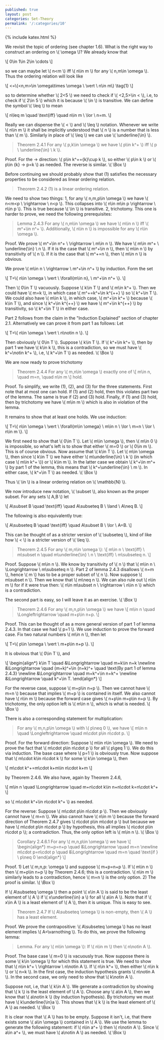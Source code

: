 ```yaml
---
published: true
layout: post
categories: Set-Theory
permalink: '/:categories/10'
---
```

{% include katex.html %}

We revisit the topic of ordering (see chapter 1.6). What is the right way to construct an ordering on \\( \omega \\)? We already know that

\\[ 0\in 1\in 2\in \cdots \\]

so we can maybe let \\( n<m \\) iff \\( n\in m \\) for any \\( n,m\in \omega \\). Thus the ordering relation will look like

\\[ <=\\{<n,m>\in \omega\times \omega \ \vert \ n\in m\\} \tag{1} \\]

so to determine whether \\( 2<5 \\) we need to check if \\( <2,5>\in < \\), i.e, to check if \\( 2\in 5 \\) which it is because \\( \in \\) is transitive. We can define the symbol \\( \leq \\) to mean

\\[ n\leq m \quad \text{iff} \quad n\in m \ \lor \ n=m. \\]

Really we can dispense the \\( < \\) and \\( \leq \\) notation. Whenever we write \\( n\in m \\) it shall be implicitly understood that \\( n \\) is a number that is less than \\( m \\). Similarly in place of \\( \leq \\) we can use \\( \underline{\in} \\).

> Theorem 2.4.1 For any \\( p,k\in \omega \\) we have \\( p\in k^+ \\) iff \\( p \ \underline{\in} \ k \\).

Proof. For the -> direction: \\( p\in k^+=\{k\}\cup k \\), so either \\( p\in k \\) or \\( p\in \{k\} -> p=k \\) as needed. The reverse is similar. \\( \Box \\)

Before continuing we should probably show that (1) satisfies the necessary properties to be considered as linear ordering relation.

> Theorem 2.4.2 (1) is a linear ordering relation.

We need to show two things: 1, for any \\( n,m,p\in \omega \\) we have \\( n<m<p \ \rightarrow \ n<p \\). This collapses into \\( n\in m\in p \rightarrow \ n\in p \\). This is true because \\( \in \\) is transitive. 2, trichotomy. This one is harder to prove, we need the following prerequisites:

> Lemma 2.4.3 For any \\( n,m\in \omega \\) we have \\( m\in n \\) iff \\( m^+\in n^+ \\). Additionally, \\( n\in n \\) is impossible for any \\( n\in \omega \\).

Proof. We prove \\( m^+\in n^+ \ \rightarrow \ m\in n \\). We have \\( m\in m^+ \ \underline{\in} \ n \\). If it is the case that \\( m^+\in n \\), then \\( m\in n \\) by transitivity of \\( n \\). If it is the case that \\( m^+=n \\), then \\( m\in n \\) is obvious.

We prove \\( m\in n \ \rightarrow \ m^+\in n^+ \\) by induction. Form the set

\\[ T=\\{ n\in \omega \ \vert \ \forall{m\in n}, \  m^+\in n^+ \\}. \\]

Then \\( 0\in T \\) vacuously. Suppose \\( k\in T \\) and \\( m\in k^+ \\). Then we could have \\( m=k \\), in which case \\( m^+=k^+\in k^{++} \\) so \\( k^+\in T \\). We could also have \\( m\in k \\), in which case, \\( m^+\in k^+ \\) because \\( k\in T \\), and since \\( k^+\in k^{++} \\) we have \\( m^+\in k^{++} \\) by transitivity, so \\( k^+\in T \\) in either case.

Part 2 follows from the claim in the "Induction Explained" section of chapter 2.1. Alternatively we can prove it from part 1 as follows: Let

\\[ T=\\{ n\in \omega \ \vert \ n\notin n \\}. \\]

Then obviously \\( 0\in T \\). Suppose \\( k\in T \\). If \\( k^+\in k^+ \\), then by part 1 we have \\( k\in k \\), this is a contradiction, so we must have \\( k^+\notin k^+ \\), i.e, \\( k^+\in T \\) as needed. \\( \Box \\)

We are now ready to prove trichotomy

> Theorem 2.4.4 For any \\( m,n\in \omega \\) exactly one of
\\[ m\in n, \quad m=n, \quad n\in m \\]
hold.

Proof. To simplify, we write (1), (2), and (3) for the three statements. First note that at most one can hold. If (1) and (2) hold, then this violates part two of the lemma. The same is true if (2) and (3) hold. Finally, if (1) and (3) hold, then by trichotomy we have \\( m\in m \\) which is also in violation of the lemma.

It remains to show that at least one holds. We use induction:

\\[ T=\\{ n\in \omega \ \vert \ \forall{m\in \omega} \ m\in n \ \lor \ m=n \ \lor \ n\in m \\}. \\]

We first need to show that \\( 0\in T \\). Let \\( m\in \omega \\), then \\( m\in 0 \\) is impossible, so what's left is to show that either \\( m=0 \\) or \\( 0\in m \\). This is of course obvious. Now assume that \\( k\in T \\). Let \\( m\in \omega \\), then since \\( k\in T \\) we have either \\( m\underline{\in} \ k \\) (in which case \\( m\in k^+ \\)) or \\( k\in m \\). In the latter case we obtain \\( k^+\in m^+ \\) by part 1 of the lemma, this means that \\( k^+\underline{\in} \ m \\). In either case, \\( k^+\in T \\) as needed. \\( \Box \\)

Thus \\( \in \\) is a linear ordering relation on \\( \mathbb{N} \\).

We now introduce new notation, \\( \subset \\), also known as the proper subset. For any sets \\( A,B \\) let

\\[ A\subset B \quad \text{iff} \quad A\subseteq B \ \land \ A\neq B. \\]

The following is also equivalently true:

\\[ A\subseteq B \quad \text{iff} \quad A\subset B \ \lor \ A=B. \\]

This can be thought of as a stricter version of \\( \subseteq \\), kind of like how \\( < \\) is a stricter version of \\( \leq \\). 

> Theorem 2.4.5 For any \\( m,n\in \omega \\):
\\[ m\in n \ \text{iff} \ m\subset n \quad m\underline{\in} \ n \ \text{iff} \ m\subseteq n. \\]

Proof. Suppose \\( m\in n \\). We know by transitivity of \\( n \\) that \\( m\in n \ \Longrightarrow \ m\subseteq n \\). Part 2 of lemma 2.4.3 disallows \\( n=m \\), hence \\( m \\) has to be a proper subset of \\( n \\). Now suppose \\( m\subset n \\). Then we know that \\( m\neq n \\). We can also rule out \\( n\in m \\) for if it were true then: \\( n\in m\subset n \ \rightarrow \ n\in n \\) which is a contradiction.

The second part is easy, so I will leave it as an exercise. \\( \Box \\)

> Theorem 2.4.6 For any \\( m,n,p\in \omega \\) we have
\\[ m\in n \quad \Longleftrightarrow \quad m+p\in n+p. \\]

Proof. This can be thought of as a more general version of part 1 of lemma 2.4.3. In that case we had \\( p=1 \\). We use induction to prove the forward case. Fix two natural numbers \\( m\in n \\), then let

\\[ T=\\{ p\in \omega \ \vert \ m+p\in n+p \\}. \\]

It is obvious that \\( 0\in T \\), and

\\[ \begin{align\*} k\in T \quad &\Longrightarrow \quad m+k\in n+k \newline &\Longrightarrow \quad (m+k)^+\in (n+k)^+ \quad \text{By part 1 of lemma 2.4.3} \newline &\Longrightarrow \quad m+k^+\in n+k^+ \newline &\Longrightarrow \quad k^+\in T. \end{align\*} \\]

For the reverse case, suppose \\( m+p\in n+p \\). Then we cannot have \\( m=n \\) because that implies \\( m+p \\) is contained in itself. We also cannot have \\( n\in m \\) because the forward case gives \\( n+p\in m+p\in n+p \\). By trichotomy, the only option left is \\( m\in n \\), which is what is needed. \\( \Box \\)

There is also a corresponding statement for multiplication:

> For any \\( m,n,p\in \omega \\) with \\( p\neq 0 \\), we have
\\[ m\in n \quad \Longleftrightarrow \quad m\cdot p\in n\cdot p. \\]

Proof. For the forward direction: Suppose \\( m\in n\in \omega \\). We need to prove the fact that \\( m\cdot p\in n\cdot p \\) for all \\( p\geq 1 \\). We do this via induction. The base case where \\( p=1 \\) is obviously true. Now suppose that \\( m\cdot k\in n\cdot k \\) for some \\( k\in \omega \\), then

\\[ m\cdot k^+=m\cdot k+m\in n\cdot k+m \\]

by Theorem 2.4.6. We also have, again by Theorem 2.4.6,

\\[ m\in n \quad \Longrightarrow \quad m+n\cdot k\in n+n\cdot k=n\cdot k^+ \\]

so \\( m\cdot k^+\in n\cdot k^+ \\) as needed.

For the reverse: Suppose \\( m\cdot p\in n\cdot p \\). Then we obviously cannot have \\( m=n \\). We also cannot have \\( n\in m \\) because the forward direction of Theorem 2.4.7 gives \\( n\cdot p\in m\cdot p \\) but because we have \\( m\cdot p\in n\cdot p \\) by hypothesis, this all implies \\( n\cdot p\in n\cdot p \\); a contradiction. Thus, the only option left is \\( m\in n \\). \\( \Box \\)

> Corollary 2.4.6.1 For any \\( m,n,p\in \omega \\) we have
\\[ \begin{align\*} m+p=n+p \quad &\Longrightarrow \quad m=n \newline m\cdot p=n\cdot p \quad &\Longrightarrow \quad m=n \quad \text{if } \ p\neq 0 \end{align\*} \\]

Proof. 1) Let \\( m,n,p: \omega \\) and suppose \\( m+p=n+p \\). If \\( m\in n \\) then \\( m+p\in n+p \\) by Theorem 2.4.6; this is a contradiction. \\( n\in m \\) similarly leads to a contradiction, hence \\( m=n \\) is the only option. 2) The proof is similar. \\( \Box \\)

If \\( A\subseteq \omega \\) then a point \\( x\in A \\) is said to be the least element of \\( A \\) if \\( x\underline{\in} a \\) for all \\( a\in A \\). Note that if \\( x\in A \\) is a least element of \\( A \\), then it is unique. This is easy to see.

> Theorem 2.4.7 If \\( A\subseteq \omega \\) is non-empty, then \\( A \\) has a least element.

Proof. We prove the contrapositive: \\( A\subseteq \omega \\) has no least element implies \\( A=\varnothing \\). To do this, we prove the following lemma:

> Lemma. For any \\( m\in \omega \\): If \\( n\in m \\) then \\( n\notin A \\).

Proof. The base case \\( m=0 \\) is vacuously true. Now suppose there is some \\( k\in \omega \\) for which this statement is true. We need to show that \\( n\in k^+ \ \rightarrow \ n\notin A \\). If \\( n\in k^+ \\), then either \\( n\in k \\) or \\( n=k \\). In the first case, the induction hypothesis grants \\( n\notin A \\). In the second case, we only need to show that \\( k\notin A \\).

Suppose not, i.e, that \\( k\in A \\). We generate a contradiction by showing that \\( k \\) is the least element of \\( A \\). Choose any \\( a\in A \\), then we know that \\( a\notin k \\) (by induction hypothesis). By trichotomy we must have \\( k\underline{\in}a \\). This shows that \\( k \\) is the least element of \\( A \\) as needed. \\( \Box \\)

It is clear now that \\( A \\) has to be empty. Suppose it isn't, i.e, that there exists some \\( a\in \omega \\) contained in \\( A \\). We use the lemma to generate the following statement: if \\( n\in a^+ \\) then \\( n\notin A \\). Since \\( a\in a^+ \\), we must have \\( a\notin A \\) as needed. \\( \Box \\)
